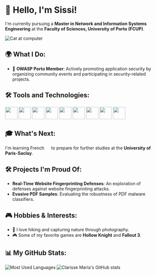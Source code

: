 # 👋 Hello, I'm Sissi!

I'm currently pursuing a **Master in Network and Information Systems Engineering** at the **Faculty of Sciences, University of Porto (FCUP)**. 

![Cat at computer](https://media.tenor.com/C055651qVfoAAAAM/typing-cat-keyboard-cat.gif)

## 🌍 What I Do:
- 🌟 **OWASP Porto Member**: Actively promoting application security by organizing community events and participating in security-related projects.

## 🛠️ Tools and Technologies:

<img loading="lazy" src="https://cdn.jsdelivr.net/gh/devicons/devicon/icons/python/python-original.svg" width="40" height="40"/> <img loading="lazy" src="https://cdn.jsdelivr.net/gh/devicons/devicon/icons/java/java-original.svg" width="40" height="40"/> <img loading="lazy" src="https://cdn.jsdelivr.net/gh/devicons/devicon/icons/c/c-original.svg" width="40" height="40"/> <img loading="lazy" src="https://cdn.jsdelivr.net/gh/devicons/devicon/icons/javascript/javascript-original.svg" width="40" height="40"/> <img loading="lazy" src="https://cdn.jsdelivr.net/gh/devicons/devicon/icons/react/react-original.svg" width="40" height="40"/> <img loading="lazy" src="https://cdn.jsdelivr.net/gh/devicons/devicon/icons/nodejs/nodejs-original.svg" width="40" height="40"/>  <img loading="lazy" src="https://miro.medium.com/v2/resize:fit:280/1*NRgojJ9tSeFuPPTkEWRDPA.png" width="40" height="40"/> <img loading="lazy" src="https://www.kali.org/tools/wireshark/images/wireshark-logo.svg" width="40" height="40"/> <img loading="lazy" src="https://dashboard.snapcraft.io/site_media/appmedia/2024/08/com.openwall.John.png" width="40" height="40"/>  

## 🎓 What's Next:
I'm learning French <img loading="lazy" src="https://cdn-icons-png.flaticon.com/512/3187/3187465.png" width="15" height="15"/> to prepare for further studies at the **University of Paris-Saclay**.

## 🛠️ Projects I'm Proud Of:
- **Real-Time Website Fingerprinting Defenses**: An exploration of defenses against website fingerprinting attacks.
- **Evasive PDF Samples**: Evaluating the robustness of PDF malware classifiers.

## 🎮 Hobbies & Interests:
- 🥾 I love hiking and capturing nature through photography.
- 🎮 Some of my favorite games are **Hollow Knight** and **Fallout 3**.

## 📊 My GitHub Stats:
![Most Used Languages](https://github-readme-stats.vercel.app/api/top-langs/?username=MitsukiS16&layout=compact&langs_count=7&theme=radical)
![Clarisse Maria's GitHub stats](https://github-readme-stats.vercel.app/api?username=MitsukiS16&show_icons=true&theme=radical)
